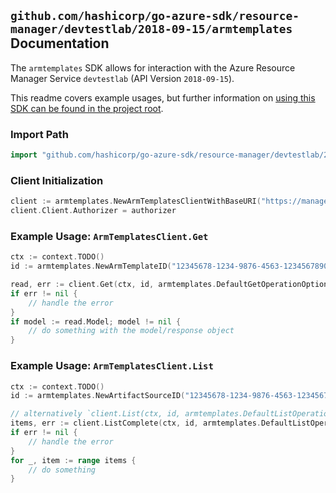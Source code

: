 
## `github.com/hashicorp/go-azure-sdk/resource-manager/devtestlab/2018-09-15/armtemplates` Documentation

The `armtemplates` SDK allows for interaction with the Azure Resource Manager Service `devtestlab` (API Version `2018-09-15`).

This readme covers example usages, but further information on [using this SDK can be found in the project root](https://github.com/hashicorp/go-azure-sdk/tree/main/docs).

### Import Path

```go
import "github.com/hashicorp/go-azure-sdk/resource-manager/devtestlab/2018-09-15/armtemplates"
```


### Client Initialization

```go
client := armtemplates.NewArmTemplatesClientWithBaseURI("https://management.azure.com")
client.Client.Authorizer = authorizer
```


### Example Usage: `ArmTemplatesClient.Get`

```go
ctx := context.TODO()
id := armtemplates.NewArmTemplateID("12345678-1234-9876-4563-123456789012", "example-resource-group", "labValue", "artifactSourceValue", "nameValue")

read, err := client.Get(ctx, id, armtemplates.DefaultGetOperationOptions())
if err != nil {
	// handle the error
}
if model := read.Model; model != nil {
	// do something with the model/response object
}
```


### Example Usage: `ArmTemplatesClient.List`

```go
ctx := context.TODO()
id := armtemplates.NewArtifactSourceID("12345678-1234-9876-4563-123456789012", "example-resource-group", "labValue", "artifactSourceValue")

// alternatively `client.List(ctx, id, armtemplates.DefaultListOperationOptions())` can be used to do batched pagination
items, err := client.ListComplete(ctx, id, armtemplates.DefaultListOperationOptions())
if err != nil {
	// handle the error
}
for _, item := range items {
	// do something
}
```
